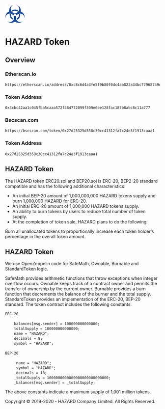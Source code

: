 <img src="https://github.com/AthitSaenwaet/token-distribution/blob/main/images/logo.png" width="64" height="64">

# HAZARD Token

## Overview

### Etherscan.io

    https://etherscan.io/address/0xc8c6d4a3fe5f9b80f0dc4aa822a34bc77968749d

### Token Address

    0x3cbc42aa1c045fba5caaa572f484772099f309e0ee128fac187b8abc8c11a777

### Bscscan.com

    https://bscscan.com/token/0x27d25325d358c30cc41312fa7c24e3f1913caaa1

### Token Address

    0x27d25325d358c30cc41312fa7c24e3f1913caaa1

## HAZARD Token

The HAZARD token ERC20.sol and BEP20.sol is ERC-20, BEP2-20 standard compatible and has the following additional characteristics:

- An initial BEP-20 amount of 1,000,000,000 HAZARD tokens supply and burn 1,000,000 HAZARD for ERC-20.
- An initial ERC-20 amount of 1,000,000 HAZARD tokens supply.
- An ability to burn tokens by users to reduce total number of token supply.
- At the completion of token sale, HAZARD plans to do the following:

Burn all unallocated tokens to proportionally increase each token holder’s percentage in the overall token amount.

## HAZARD Token

We use OpenZeppelin code for SafeMath, Ownable, Burnable and StandardToken logic.

SafeMath provides arithmetic functions that throw exceptions when integer overflow occurs.
Ownable keeps track of a contract owner and permits the transfer of ownership by the current owner.
Burnable provides a burn function that decrements the balance of the burner and the total supply.
StandardToken provides an implementation of the ERC-20, BEP-20 standard.
The token contract includes the following constants:

    ERC-20

        balances[msg.sender] = 100000000000000;
        totalSupply = 100000000000000;
        name = "HAZARD";
        decimals = 8;
        symbol = "HAZARD";

    BEP-20

        _name = "HAZARD";
        _symbol = "HAZARD";
        _decimals = 18;
        _totalSupply = 1000000000000000000000000000;
        _balances[msg.sender] = _totalSupply;

The above constants indicate a maximum supply of 1,001 million tokens.

Copyright © 2019-2020 - HAZARD Company Limited. All Rights Reserved.
